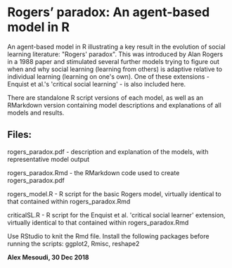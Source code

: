 # Rogers’ paradox: An agent-based model in R

An agent-based model in R illustrating a key result in the evolution of social learning literature: "Rogers' paradox". This was introduced by Alan Rogers in a 1988 paper and stimulated several further models trying to figure out when and why social learning (learning from others) is adaptive relative to individual learning (learning on one's own). One of these extensions - Enquist et al.'s 'critical social learning' - is also included here.

There are standalone R script versions of each model, as well as an RMarkdown version containing model descriptions and explanations of all models and results.

## Files:

rogers_paradox.pdf - description and explanation of the models, with representative model output

rogers_paradox.Rmd - the RMarkdown code used to create rogers_paradox.pdf

rogers_model.R - R script for the basic Rogers model, virtually identical to that contained within rogers_paradox.Rmd

criticalSL.R - R script for the Enquist et al. 'critical social learner' extension, virtually identical to that contained within rogers_paradox.Rmd

Use RStudio to knit the Rmd file. Install the following packages before running the scripts: ggplot2, Rmisc, reshape2

**Alex Mesoudi, 30 Dec 2018**

